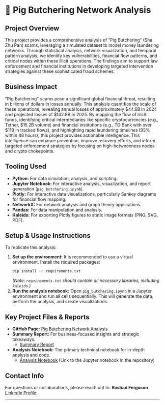 # 🐷 Pig Butchering Network Analysis

## Project Overview

This project provides a comprehensive analysis of "Pig Butchering" (Sha Zhu Pan) scams, leveraging a simulated dataset to model money laundering networks. Through statistical analysis, network visualization, and temporal pattern analysis, we identify key vulnerabilities, financial flow patterns, and critical nodes within these illicit operations. The findings aim to support law enforcement and financial institutions in developing targeted intervention strategies against these sophisticated fraud schemes.

## Business Impact

"Pig Butchering" scams pose a significant global financial threat, resulting in billions of dollars in losses annually. This analysis quantifies the scale of these operations, revealing annual losses of approximately $44.0B in 2024 and projected losses of $142.8B in 2025. By mapping the flow of illicit funds, identifying critical intermediaries like specific cryptocurrencies (e.g., Tether, $15.2B volume) and financial institutions (e.g., TD Bank with over $11B in tracked flows), and highlighting rapid laundering timelines (93% within 48 hours), this project provides actionable intelligence. This intelligence can enhance prevention, improve recovery efforts, and inform targeted enforcement strategies by focusing on high-betweenness nodes and crypto chokepoints.

## Tooling Used

* **Python:** For data simulation, analysis, and scripting.
* **Jupyter Notebook:** For interactive analysis, visualization, and report generation (`pig_butchering.ipynb`).
* **Plotly:** For interactive data visualizations, particularly Sankey diagrams for financial flow mapping.
* **NetworkX:** For network analysis and graph theory applications.
* **Pandas:** For data manipulation and analysis.
* **Kaleido:** For exporting Plotly figures to static image formats (PNG, SVG, PDF).

## Setup & Usage Instructions

To replicate this analysis:

1.  **Set up the environment:**
    It is recommended to use a virtual environment. Install the required packages:
    ```bash
    pip install -r requirements.txt
    ```
    *(Note: `requirements.txt` should contain all necessary libraries, including `kaleido`.)*
2.  **Run the analysis notebook:**
    Open `pig_butchering.ipynb` in a Jupyter environment and run all cells sequentially. This will generate the data, perform the analysis, and create visualizations.

## Key Project Files & Reports

* **GitHub Page:** [Pig Butchering Network Analysis](https://rashad1019.github.io/pig-butchering/)
* **Summary Report:** For business-focused insights and strategic takeaways.
    * [Summary Report](https://github.com/Rashad1019/pig-butchering/blob/main/summary_report.pdf)
* **Analysis Notebook:** The primary technical notebook for in-depth analysis and code.
    * [Analysis Notebook](pig_butchering.ipynb) (Link to the Jupyter notebook in the repository)

## Contact Info

For questions or collaborations, please reach out to:
**Rashad Ferguson**
[LinkedIn Profile](https://www.linkedin.com/in/rashad-ferguson11/)

---

